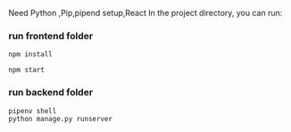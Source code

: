 Need Python ,Pip,pipend setup,React 
In the project directory, you can run:


### run  frontend folder

```
npm install

npm start

```


### run  backend folder

```
pipenv shell
python manage.py runserver

